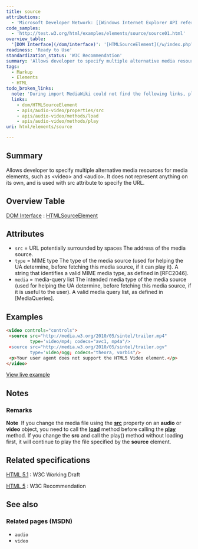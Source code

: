 ```yaml
---
title: source
attributions:
  - 'Microsoft Developer Network: [[Windows Internet Explorer API reference](http://msdn.microsoft.com/en-us/library/ie/hh828809%28v=vs.85%29.aspx) Article]'
code_samples:
  - 'http://test.w3.org/html/examples/elements/source/source01.html'
overview_table:
  '[DOM Interface](/dom/interface)': '[HTMLSourceElement](/w/index.php?title=dom/HTMLSourceElement&action=edit&redlink=1)'
readiness: 'Ready to Use'
standardization_status: 'W3C Recommendation'
summary: 'Allows developer to specify multiple alternative media resources for media elements, such as &lt;video&gt; and &lt;audio&gt;. It does not represent anything on its own, and is used with src attribute to specify the URL.'
tags:
  - Markup
  - Elements
  - HTML
todo_broken_links:
  note: 'During import MediaWiki could not find the following links, please fix and adjust this list.'
  links:
    - dom/HTMLSourceElement
    - apis/audio-video/properties/src
    - apis/audio-video/methods/load
    - apis/audio-video/methods/play
uri: html/elements/source

---
```

## Summary

Allows developer to specify multiple alternative media resources for media elements, such as &lt;video&gt; and &lt;audio&gt;. It does not represent anything on its own, and is used with src attribute to specify the URL.

## Overview Table

[DOM Interface](/dom/interface)
:   [HTMLSourceElement](/w/index.php?title=dom/HTMLSourceElement&action=edit&redlink=1)

## Attributes

-   `src` = URL potentially surrounded by spaces
    The address of the media source.
-   `type` = MIME type
    The type of the media source (used for helping the UA determine, before fetching this media source, if it can play it).
    A string that identifies a valid MIME media type, as defined in [RFC2046].
-   `media` = media-query list
    The intended media type of the media source (used for helping the UA determine, before fetching this media source, if it is useful to the user).
    A valid media query list, as defined in [MediaQueries].

## Examples

``` html
<video controls="controls">
 <source src="http://media.w3.org/2010/05/sintel/trailer.mp4"
         type='video/mp4; codecs="avc1, mp4a"/>
 <source src="http://media.w3.org/2010/05/sintel/trailer.ogv"
         type='video/ogg; codecs="theora, vorbis"/>
 <p>Your user agent does not support the HTML5 Video element.</p>
</video>
```

[View live example](http://test.w3.org/html/examples/elements/source/source01.html)

## Notes

### Remarks

**Note**  If you change the media file using the [**src**](/w/index.php?title=apis/audio-video/properties/src&action=edit&redlink=1) property on an **audio** or **video** object, you need to call the [**load**](/w/index.php?title=apis/audio-video/methods/load&action=edit&redlink=1) method before calling the [**play**](/w/index.php?title=apis/audio-video/methods/play&action=edit&redlink=1) method. If you change the **src** and call the play() method without loading first, it will continue to play the file specified by the **source** element.

## Related specifications

[HTML 5.1](http://www.w3.org/TR/html51/embedded-content.html#the-source-element)
:   W3C Working Draft

[HTML 5](http://www.w3.org/TR/html5/embedded-content-0.html#the-source-element)
:   W3C Recommendation

## See also

### Related pages (MSDN)

-   `audio`
-   `video`

